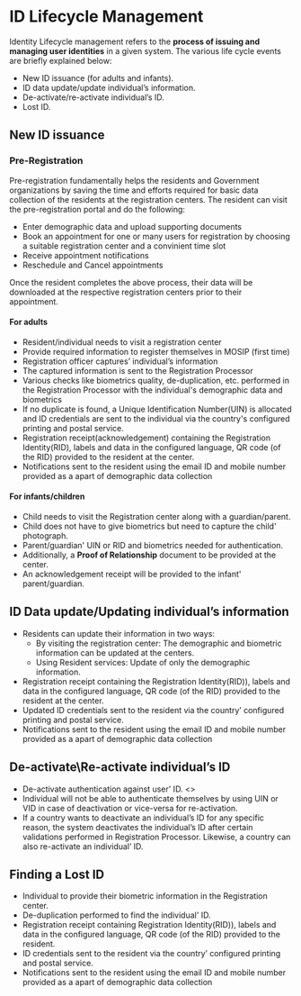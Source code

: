 # ID Lifecycle Management

Identity Lifecycle management refers to the **process of issuing and managing user identities** in a given system. 
The various life cycle events are briefly explained below:

* New ID issuance (for adults and infants).
* ID data update/update individual’s information.
* De-activate/re-activate individual’s ID.
* Lost ID.

## New ID issuance 

### Pre-Registration
Pre-registration fundamentally helps the residents and Government organizations by saving the time and efforts required for basic data collection of the residents at the registration centers. The resident can visit the pre-registration portal and do the following:
* Enter demographic data and upload supporting documents
* Book an appointment for one or many users for registration by choosing a suitable registration center and a convinient time slot
* Receive appointment notifications
* Reschedule and Cancel appointments

Once the resident completes the above process, their data will be downloaded at the respective registration centers prior to their appointment.

#### For adults
-	Resident/individual needs to visit a registration center
-	Provide required information to register themselves in MOSIP (first time)
-	Registration officer captures’ individual’s information
-	The captured information is sent to the Registration Processor
-	Various checks like biometrics quality, de-duplication, etc. performed in the Registration Processor with the individual's demographic data and biometrics
-	If no duplicate is found, a Unique Identification Number(UIN) is allocated and ID credentials are sent to the individual via the country's configured printing and postal service.
-	Registration receipt(acknowledgement) containing the Registration Identity(RID), labels and data in the configured language, QR code (of the RID) provided to the resident at the center.
-	Notifications sent to the resident using the email ID and mobile number provided as a apart of demographic data collection

#### For infants/children

-	Child needs to visit the Registration center along with a guardian/parent.
-	Child does not have to give biometrics but need to capture the child' photograph.
-	Parent/guardian' UIN or RID and biometrics needed for authentication.
-	Additionally, a **Proof of Relationship** document to be provided at the center.
-	An acknowledgement receipt will be provided to the infant' parent/guardian.

## ID Data update/Updating individual’s information

-	Residents can update their information in two ways:
    * By visiting the registration center: The demographic and biometric information can be updated at the centers.
    * Using Resident services: Update of only the demographic information.
-  Registration receipt containing the Registration Identity(RID)), labels and data in the configured language, QR code (of the RID) provided to the resident at the center.
-	Updated ID credentials sent to the resident via the country’ configured printing and postal service.
-	Notifications sent to the resident using the email ID and mobile number provided as a apart of demographic data collection

## De-activate\Re-activate individual’s ID

-	De-activate authentication against user' ID. <<check>>
-	Individual will not be able to authenticate themselves by using UIN or VID in case of deactivation or vice-versa for re-activation.
-	If a country wants to deactivate an individual’s ID for any specific reason, the system deactivates the individual’s ID after certain validations performed in Registration Processor. Likewise, a country can also re-activate an individual’ ID.

## Finding a Lost ID
-	Individual to provide their biometric information in the Registration center.
-  De-duplication performed to find the individual' ID.
-  Registration receipt containing Registration Identity(RID)), labels and data in the configured language, QR code (of the RID) provided to the resident.
-  ID credentials sent to the resident via the country’ configured printing and postal service.
- Notifications sent to the resident using the email ID and mobile number provided as a apart of demographic data collection
   



